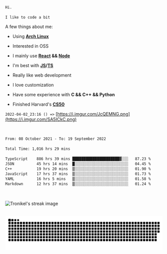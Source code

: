 ```
Hi.

I like to code a bit
```

A few things about me:

-   Using **[Arch Linux](https://archlinux.org/)**

-   Interested in OSS

-   I mainly use **[React](https://reactjs.org/) && [Node](https://nodejs.org/en/)**

-   I'm best with **[JS](https://www.javascript.com/)/[TS](https://www.typescriptlang.org/)**

-   Really like web development

-   I love customization

-   Have some experience with **C && C++ && Python**

-   Finished Harvard's **[CS50](https://cs50.harvard.edu)**

`2022-04-02_23:16 () =>` [https://i.imgur.com/JcQEMNG.png](https://i.imgur.com/SA5ICkC.png)

<br>

<!--START_SECTION:waka-->

```text
From: 08 October 2021 - To: 19 September 2022

Total Time: 1,016 hrs 29 mins

TypeScript    886 hrs 39 mins █████████████████████▓░░░   87.23 %
JSON          45 hrs 14 mins  █░░░░░░░░░░░░░░░░░░░░░░░░   04.45 %
C++           19 hrs 20 mins  ▒░░░░░░░░░░░░░░░░░░░░░░░░   01.90 %
JavaScript    17 hrs 37 mins  ▒░░░░░░░░░░░░░░░░░░░░░░░░   01.73 %
YAML          16 hrs 5 mins   ▒░░░░░░░░░░░░░░░░░░░░░░░░   01.58 %
Markdown      12 hrs 37 mins  ▒░░░░░░░░░░░░░░░░░░░░░░░░   01.24 %
```

<!--END_SECTION:waka-->

<br>

<p><img align="center" src="https://github-readme-streak-stats.herokuapp.com/?user=Tronikelis&theme=dark" alt="Tronikel's streak image" /></p>

<br>

<img title="" src="https://raw.githubusercontent.com/Tronikelis/Tronikelis/output/github-contribution-grid-snake.svg" alt="very cool snake thingey" data-align="left">

